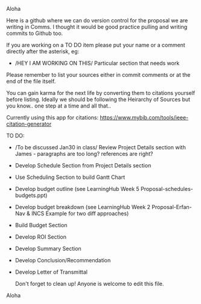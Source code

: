 Aloha
  
  Here is a github where we can do version control for the proposal we are writing in Comms. 
  I thought it would be good practice pulling and writing commits to Github too.
  
  If you are working on a TO DO item please put your name or a comment directly after the asterisk, eg:
  
  * /HEY I AM WORKING ON THIS/ Particular section that needs work

  
  Please remember to list your sources either in commit comments or at the end of the file itself. 
  
  You can gain karma for the next life by converting them to citations yourself before listing. 
  Ideally we should be following the Heirarchy of Sources but you know.. one step at a time and all that..
  
  Currently using this app for citations:
  https://www.mybib.com/tools/ieee-citation-generator
  
  TO DO:
  * /To be discussed Jan30 in class/ Review Project Details section with James - paragraphs are too long? references are right?
  * Develop Schedule Section from Project Details section
  * Use Scheduling Section to build Gantt Chart
  * Develop budget outline (see LearningHub Week 5 Proposal-schedules-budgets.ppt)
  * Develop budget breakdown (see LearningHub Week 2 Proposal-Erfan-Nav & INCS Example for two diff approaches)
  * Build Budget Section
  * Develop ROI Section
  * Develop Summary Section
  * Develop Conclusion/Recommendation
  * Develop Letter of Transmittal

    Don't forget to clean up! Anyone is welcome to edit this file.

Aloha
